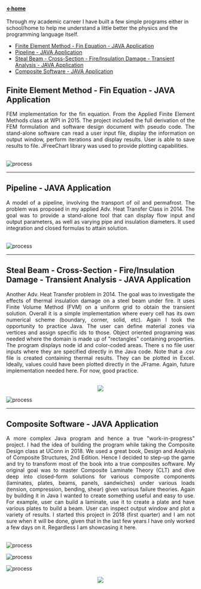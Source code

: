 #### [←home](../README.md)

 Through my academic carreer I have built a few simple programs either in school/home to help me understand a little better the physics and the programming language itself. 
 
+ [Finite Element Method - Fin Equation - JAVA Application](#Section1)
+ [Pipeline - JAVA Application](#Section2)
+ [Steal Beam - Cross-Section - Fire/Insulation Damage - Transient Analysis - JAVA Application](#Section3)
+ [Composite Software - JAVA Application](#Section4)


## <a name="section1"><a/>Finite Element Method - Fin Equation - JAVA Application
<div style="text-align: justify">
FEM implementation for the fin equation. From the Applied Finite Element Methods class at WPI in 2015. The project included the full derivation of the FEM formulation and software design document with pseudo code. The stand-alone software can read a user input file, display the information on output window, perform iterations and display results. User is able to save results to file. JFreeChart library was used to provide plotting capabilities. 
</div><br/>
 
![process](../pics/FEM.png)
 
---

## <a name="section2"><a/>Pipeline - JAVA Application

<div style="text-align: justify">
A model of a pipeline, involving the transport of oil and permafrost. The problem was proposed in my applied Adv. Heat Transfer Class in 2014.  The goal was to provide a stand-alone tool that can display flow input and output parameters, as well as varying pipe and insulation diameters. It used integration and closed formulas to attain solution.
</div><br/>
 
![process](../pics/pipeline.png)
 
---

## <a name="section3"><a/>Steal Beam - Cross-Section - Fire/Insulation Damage - Transient Analysis - JAVA Application

 <div style="text-align: justify">
Another Adv. Heat Transfer problem in 2014. The goal was to investigate the effects of thermal insulation damage on a steel beam under fire. It uses Finite Volume Method (FVM) on a uniform grid to obtain the transient solution. Overall it is a simple implementation where every cell has its own numerical scheme (boundary, corner, solid, etc). Again I took the opportunity to practice Java. The user can define material zones via vertices and assign specific ids to those. Object oriented programing was needed where the domain is made up of "rectangles" containing properties. The program displays node id and color-coded areas. There s no file user inputs where they are specified directly in the Java code. Note that a .csv file is created containing thermal results. They can be plotted in Excel. Ideally, values could have been plotted directly in the JFrame. Again, future implementation needed here. For now, good practice.
</div><br/>
 
<p align="center"><img src="../pics/thermo1.png"/></p>
 
![process](../pics/thermo2.png)

---
 
## <a name="section4"><a/>Composite Software - JAVA Application

<div style="text-align: justify">
A more complex Java program and hence a true "work-in-progress" project.  I had the idea of building the program while taking the Composite Design class at UConn in 2018.  We used a great book, Design and Analysis of Composite Structures, 2nd Edition. Hence I decided to step-up the game and try to transform most of the book into a true composites software. My original goal was to master Composite Laminate Theory (CLT) and dive deep into closed-form solutions for various composite components (laminates, plates, beams, panels, sandwiches) under various loads (tension, compression, bending, shear) given various failure theories. Again by building it in Java I wanted to create something useful and easy to use. For example, user can build a laminate, use it to create a plate and have various plates to build a beam. User can inspect output window and plot a variety of results. I started this project in 2018 (first quarter) and I am not sure when it will be done, given that in the last few years I have only worked a few days on it. Regardless I am showcasing it here. 
</div><br/>
 
![process](../pics/comp1.png)
 
![process](../pics/comp2.png)
 
![process](../pics/comp3.png)
 
 <p align="center"><img src="../pics/comp4.png"/></p>

